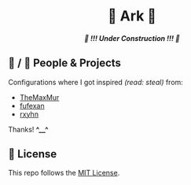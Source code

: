 <h1 align="center"> 🏰 Ark 🏯 </h1>

<h5 align="center"> 🚧 !!! Under Construction !!! 🚧 </h5>

## 👥 / 📄 People & Projects

Configurations where I got inspired _(read: steal)_ from:

- [TheMaxMur](https://github.com/TheMaxMur/NixOS-Configuration)
- [fufexan](https://github.com/fufexan/dotfiles)
- [rxyhn](https://github.com/rxyhn/yuki)

Thanks! **^\_\_^**

## 📜 License

This repo follows the [MIT License](https://opensource.org/licenses/MIT).